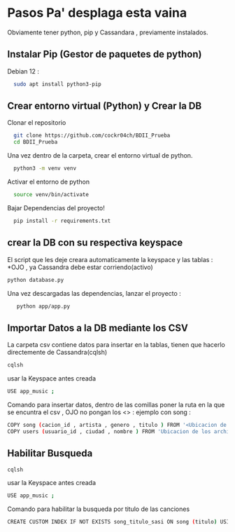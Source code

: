 
# Pasos Pa' desplaga esta vaina

Obviamente tener python, pip y Cassandara , previamente instalados.
## Instalar Pip (Gestor de paquetes de python)
Debian 12 :
```bash
  sudo apt install python3-pip
```
## Crear entorno virtual (Python) y Crear la DB

 Clonar el repositorio

```bash
  git clone https://github.com/cockr04ch/BDII_Prueba 
  cd BDII_Prueba
```
Una vez dentro de la carpeta, crear el entorno virtual de python.
```bash
  python3 -m venv venv
```
Activar el entorno de python
```bash
  source venv/bin/activate
```
Bajar Dependencias del proyecto!
```bash
  pip install -r requirements.txt 
```

## crear la DB con su respectiva keyspace
El script que les deje creara automaticamente la keyspace y las tablas : 
*OJO , ya Cassandra debe estar corriendo(activo)
```bash
python database.py
```
Una vez descargadas las dependencias, lanzar el proyecto : 
```bash
   python app/app.py
```

 ## Importar Datos a la DB mediante los CSV
 
 La carpeta csv contiene datos para insertar en la tablas, tienen que hacerlo directemente de Cassandra(cqlsh)

```bash
cqlsh
```

usar la Keyspace antes creada

```bash
USE app_music ;
```

Comando para insertar datos, dentro de las comillas poner la ruta en la que se encuntra el csv , OJO no pongan los <> :
ejemplo con song : 

```bash
COPY song (cacion_id , artista , genero , titulo ) FROM '<Ubicacion de los archivos .csv>' WITH HEADER = true ;
COPY users (usuario_id , ciudad , nombre ) FROM 'Ubicacion de los archivos' WITH HEADER = true ;
```
## Habilitar Busqueda

```bash
cqlsh
```
usar la Keyspace antes creada

```bash
USE app_music ;
```

Comando para habilitar la busqueda por titulo de las canciones
```bash
CREATE CUSTOM INDEX IF NOT EXISTS song_titulo_sasi ON song (titulo) USING 'org.apache.cassandra.index.sasi.SASIIndex' WITH OPTIONS = {'mode': 'CONTAINS', 'analyzer_class': 'org.apache.cassandra.index.sasi.analyzer.StandardAnalyzer', 'case_sensitive': 'false'};
```
